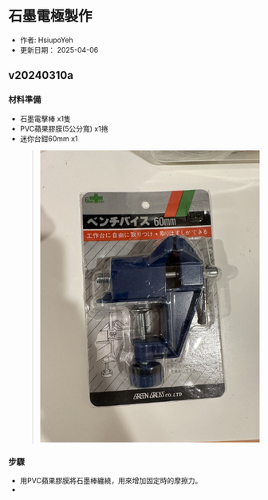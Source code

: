 # 石墨電極製作
+ 作者: HsiupoYeh
+ 更新日期： 2025-04-06

## v20240310a
### 材料準備
+ 石墨電擊棒 x1隻
+ PVC蘋果膠膜(5公分寬) x1捲
+ 迷你台鉗60mm x1
  > ![迷你台鉗60mm](迷你台鉗60mm.jpg)
  
### 步驟
+ 用PVC蘋果膠膜將石墨棒纏繞，用來增加固定時的摩擦力。
+ 

